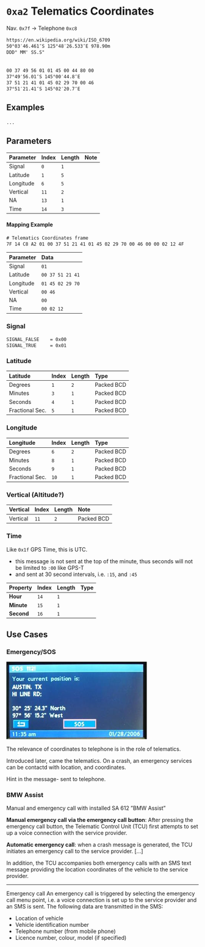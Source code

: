 # `0xa2` Telematics Coordinates

Nav. `0x7f` → Telephone `0xc8`

    https://en.wikipedia.org/wiki/ISO_6709
    50°03′46.461″S 125°48′26.533″E 978.90m
    DDD° MM' SS.S"
    
    
    00 37 49 56 01 01 45 00 44 80 00
    37°49′56.01″S 145°00′44.8″E
    37 51 21 41 01 45 02 29 70 00 46
    37°51′21.41″S 145°02′20.7″E

## Examples

    ...

## Parameters

Parameter|Index|Length|Note
:---|:---|:---|:---
Signal|`0`|`1`|
Latitude|`1`|`5`|
Longitude|`6`|`5`|
Vertical|`11`|`2`|
NA|`13`|`1`|
Time|`14`|`3`|

#### Mapping Example

    # Telematics Coordinates frame
    7F 14 C8 A2 01 00 37 51 21 41 01 45 02 29 70 00 46 00 00 02 12 4F

Parameter|Data
:---|:---
Signal|`01`|
Latitude|`00 37 51 21 41`|
Longitude|`01 45 02 29 70`|
Vertical|`00 46`|
NA|`00`|
Time|`00 02 12`

### Signal

    SIGNAL_FALSE    = 0x00
    SIGNAL_TRUE     = 0x01

### Latitude

Latitude|Index|Length|Type
:---|:---|:---|:---
Degrees|`1`|`2`|Packed BCD
Minutes|`3`|`1`|Packed BCD
Seconds|`4`|`1`|Packed BCD
Fractional Sec.|`5`|`1`|Packed BCD

### Longitude

Longitude|Index|Length|Type
:---|:---|:---|:---
Degrees|`6`|`2`|Packed BCD
Minutes|`8`|`1`|Packed BCD
Seconds|`9`|`1`|Packed BCD
Fractional Sec.|`10`|`1`|Packed BCD

### Vertical (Altitude?)

Vertical|Index|Length|Note
:---|:---|:---|:---
Vertical|`11`|`2`|Packed BCD

### Time

Like `0x1f` GPS Time, this is UTC.

- this message is not sent at the top of the minute, thus seconds will not be limited to `:00` like GPS-T
- and sent at 30 second intervals, i.e. `:15`, and `:45`

Property|Index|Length|Type
:---|:---|:---|:---
**Hour**|`14`|`1`|
**Minute**|`15`|`1`|
**Second**|`16`|`1`|

## Use Cases

### Emergency/SOS

![Telematics: Coordinates](telematics/coordinates.jpg)

The relevance of coordinates to telephone is in the role of telematics.

Introduced later, came the telematics. On a crash, an emergency services can be contactd with location, and coordinates.

Hint in the message- sent to telephone.

### BMW Assist

Manual and emergency call with installed SA 612 ”BMW Assist”

**Manual emergency call via the emergency call button**: After pressing the emergency call button, the Telematic Control Unit (TCU) first attempts to set up a voice connection with the service provider.

**Automatic emergency call**: when a crash message is generated, the TCU initiates an emergency call to the service provider. [...]

In addition, the TCU accompanies both emergency calls with an SMS text message providing the location coordinates of the vehicle to the service provider.

---

Emergency call
An emergency call is triggered by selecting the emergency call menu point, i.e. a voice connection is set up to
the service provider and an SMS is sent. The following data are transmitted in the SMS:
- Location of vehicle
- Vehicle identification number
- Telephone number (from mobile phone)
- Licence number, colour, model (if specified)